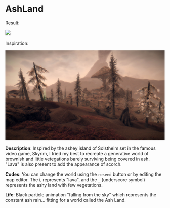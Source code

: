 # AshLand

Result:

![](assets/result.gif)

Inspiration:

![](assets/Solstheim.jpg)

**Description**: Inspired by the ashey island of Solstheim set in the famous video game, Skyrim, I tried my best to recreate a generative world of brownish and little vetegations barely surviving being covered in ash. "Lava" is also present to add the appearance of scorch.

**Codes**: You can change the world using the `reseed` button or by editing the map editor. The `L` represents "lava", and the `_` (underscore symbol) represents the ashy land with few vegetations.

**Life**: Black particle animation "falling from the sky" which represents the constant ash rain... fitting for a world called the Ash Land.
